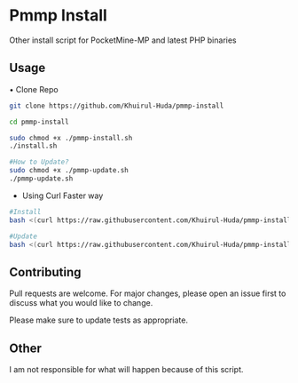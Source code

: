 # Pmmp Install

Other install script for PocketMine-MP and latest PHP binaries

## Usage

• Clone Repo
```bash
git clone https://github.com/Khuirul-Huda/pmmp-install
```
```bash
cd pmmp-install
```
```bash
sudo chmod +x ./pmmp-install.sh 
./install.sh

#How to Update?
sudo chmod +x ./pmmp-update.sh
./pmmp-update.sh
```
* Using Curl 
Faster way
```bash
#Install
bash <(curl https://raw.githubusercontent.com/Khuirul-Huda/pmmp-install/main/pmmp-install.sh)

#Update
bash <(curl https://raw.githubusercontent.com/Khuirul-Huda/pmmp-install/main/pmmp-update.sh)
```


## Contributing
Pull requests are welcome. For major changes, please open an issue first to discuss what you would like to change.

Please make sure to update tests as appropriate.

## Other
I am not responsible for what will happen because of this script.
